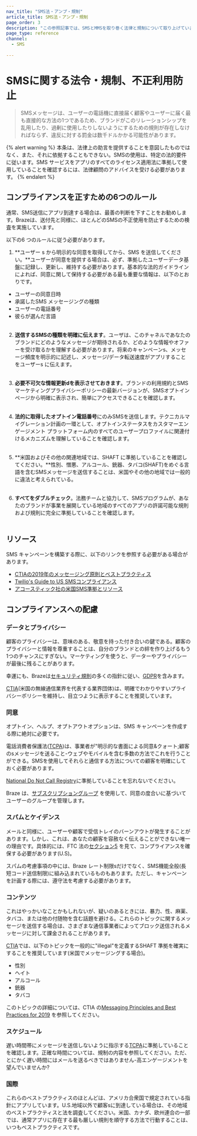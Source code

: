 ```yaml
---
nav_title: "SMS法・アンプ・規制"
article_title: SMS法・アンプ・規制
page_order: 3
description: "この参照記事では、SMSとMMSを取り巻く法律と規制について取り上げています。"
page_type: reference
channel:
  - SMS
  
---
```


# SMSに関する法令・規制、不正利用防止

> SMSメッセージは、ユーザーの電話機に直接届く顧客やユーザーに届く最も直接的な方法の1つであるため、ブランドがこのリレーションシップを乱用したり、過剰に使用したりしないようにするための規則が存在しなければならず、違反に対する罰金は数千ドルかかる可能性があります。 

{% alert warning %}
本条は、法律上の助言を提供することを意図したものではなく、また、それに依拠することもできない。SMSの使用は、特定の法的要件に従います。SMS サービスをアプリのすべてのライセンス適用法に準拠して使用していることを確認するには、法律顧問のアドバイスを受ける必要があります。
{% endalert %}

## コンプライアンスを正すための6つのルール

通常、SMS送信にアプリ到達する場合は、最善の判断を下すことをお勧めします。Brazeは、送付先と同様に、ほとんどのSMSの不正使用を防止するための検査を実施しています。

以下の6 つのルールに従う必要があります。

1. **ユーザー s から明示的な同意を取得してから、SMS を送信してください。**ユーザーが同意を提供する場合は、必ず、準拠したユーザーデータ基盤に記録し、更新し、維持する必要があります。基本的な法的ガイドラインによれば、同意に関して保持する必要がある最も重要な情報は、以下のとおりです。
  - ユーザーの同意日時
  - 承諾したSMS メッセージングの種類
  - ユーザーの電話番号
  - 彼らが選んだ言語<br><br>

2. **送信するSMSの種類を明確に伝えます**。ユーザは、このチャネルであなたのブランドにどのようなメッセージが期待されるか、どのような情報やオファーを受け取るかを理解する必要があります。将来のキャンペーンs、メッセージ頻度を明示的に記述し、メッセージ/データ転送速度がアプリすることをユーザーs に伝えます。<br><br>

3. **必要不可欠な情報更新dを表示させておきます**。ブランドの利用規約とSMSマーケティングプライバシーポリシーの最新バージョンが、SMSオプトインページから明確に表示され、簡単にアクセスできることを確認します。<br><br>

4. **法的に取得したオプトイン電話番号**にのみSMSを送信します。テクニカルマイグレーション計画の一環として、オプトインステータスをカスタマーエンゲージメント プラットフォーム内のすべてのユーザープロファイルに関連付けるメカニズムを理解していることを確認します。<br><br>

5. **米国およびその他の関連地域では、SHAFT に準拠していることを確認してください。**性別、憎悪、アルコール、銃器、タバコ(SHAFT)をめぐる言語を含むSMSメッセージを送信することは、米国やその他の地域では一般的に違法と考えられている。<br><br>

6. **すべてをダブルチェック**。法務チームと協力して、SMSプログラムが、あなたのブランドが事業を展開している地域のすべてのアプリの許諾可能な規則および規則に完全に準拠していることを確認します。<br><br>

## リソース

SMS キャンペーンを構築する際に、以下のリンクを参照する必要がある場合があります。

- [CTIAの2019年のメッセージング原則とベストプラクティス](https://api.ctia.org/wp-content/uploads/2019/07/190719-CTIA-Messaging-Principles-and-Best-Practices-FINAL.pdf)
- [Twilio's Guide to US SMSコンプライアンス](https://www.twilio.com/learn/call-and-text-marketing/guide-to-us-sms-compliance)
- [アコースティック社の米国SMS準拠とリソース](https://help.goacoustic.com/hc/en-us/articles/360043717414-United-States-SMS-compliance-and-resources)

## コンプライアンスへの配慮

### データとプライバシー

顧客のプライバシーは、意味のある、敬意を持った付き合いの鍵である。顧客のプライバシーと情報を尊重することは、自分のブランドとの絆を作り上げるもう1つのチャンスにすぎない。マーケティングを使うと、データーやプライバシーが最後に残ることがあります。

幸運にも、Brazeは[セキュリティ規則]({{site.baseurl}}/developer_guide/disclosures/security_qualifications/#security-qualifications "Brazeセキュリティ資格")の多くの指針に従い、[GDPR]({{site.baseurl}}/dp-technical-assistance/)を含みます。

[CTIA](https://www.ctia.org/)(米国の無線通信業界を代表する業界団体)は、明確でわかりやすいプライバシーポリシーを維持し、目立つように表示することを推奨しています。

### 同意

オプトイン、ヘルプ、オプトアウトオプションは、SMS キャンペーンを作成する際に絶対に必要です。

電話消費者保護法([TCPA](https://en.wikipedia.org/wiki/Telephone_Consumer_Protection_Act_of_1991 "Wikipedia:Telephone Consumer Protection Act of 1991"))は、事業者が"明示的な書面による同意&クォート;顧客のsメッセージを送ること-ウェブやモバイルを含む多数の方法でこれを行うことができる。SMSを使用してそれらと通信する方法についての顧客を明確にしておく必要があります。

[National Do Not Call Registry](https://www.donotcall.gov/)に準拠していることを忘れないでください。

Braze は、[サブスクリプショングループ]({{site.baseurl}}/user_guide/message_building_by_channel/sms/keywords/) を使用して、同意の度合いに基づいてユーザーのグループを管理します。

### スパムとケイデンス

メールと同様に、ユーザーや顧客で受信トレイのバーンアウトが発生することがあります。しかし、これは、あなたの顧客を容赦なく伝えることができない唯一の理由です。具体的には、FTC 法の[セクション5](https://www.federalreserve.gov/boarddocs/supmanual/cch/ftca.pdf "PDF: Federal Trade Commission Act のセクション5") を見て、コンプライアンスを確保する必要があります(U.S)。

スパムの考慮事項の中には、Braze レート制限sだけでなく、SMS機能全般(長短コード送信制限)に組み込まれているものもあります。ただし、キャンペーンを計画する際には、遵守法を考慮する必要があります。

### コンテンツ

これはやっかいなことかもしれないが、疑いのあるときには、暴力、性、麻薬、タバコ、または他の付随物を含む話題を避ける。これらのトピックに関するメッセージを送信する場合は、さまざまな通信事業者によってブロック送信されるメッセージに対して課金されることがあります。

[CTIA](https://www.ctia.org/)では、以下のトピックを一般的に"illegal"を定義するSHAFT 準拠を確実にすることを推奨しています(米国でメッセージングする場合)。

- 性別
- ヘイト
- アルコール
- 銃器
- タバコ

このトピックの詳細については、CTIA の[Messaging Principles and Best Practices for 2019](https://api.ctia.org/wp-content/uploads/2019/07/190719-CTIA-Messaging-Principles-and-Best-Practices-FINAL.pdf) を参照してください。

### スケジュール

遅い時間帯にメッセージを送信しないように指示する[TCPA](https://en.wikipedia.org/wiki/telephone_consumer_protection_act_of_1991)に準拠していることを確認します。正確な時間については、規制の内容を参照してください。ただ、とにかく遅い時間にはメールを送るべきではありません-高エンゲージメントを望んでいませんか?

### 国際

これらのベストプラクティスのほとんどは、アメリカ合衆国で規定されている指針にアプリしています。U.S.地域以外で顧客sに到達している場合は、その地域のベストプラクティスと法を調査してください。米国、カナダ、欧州連合の一部では、通常アプリに存在する最も厳しい規則を順守する方法で行動することは、いつもベストプラクティスです。
